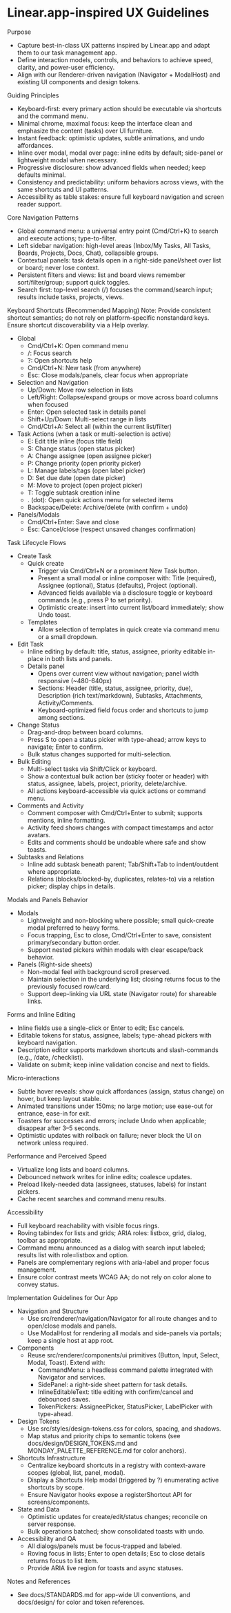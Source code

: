 # Linear.app-inspired UX Guidelines

Purpose

- Capture best-in-class UX patterns inspired by Linear.app and adapt them to our task management app.
- Define interaction models, controls, and behaviors to achieve speed, clarity, and power-user efficiency.
- Align with our Renderer-driven navigation (Navigator + ModalHost) and existing UI components and design tokens.

Guiding Principles

- Keyboard-first: every primary action should be executable via shortcuts and the command menu.
- Minimal chrome, maximal focus: keep the interface clean and emphasize the content (tasks) over UI furniture.
- Instant feedback: optimistic updates, subtle animations, and undo affordances.
- Inline over modal, modal over page: inline edits by default; side-panel or lightweight modal when necessary.
- Progressive disclosure: show advanced fields when needed; keep defaults minimal.
- Consistency and predictability: uniform behaviors across views, with the same shortcuts and UI patterns.
- Accessibility as table stakes: ensure full keyboard navigation and screen reader support.

Core Navigation Patterns

- Global command menu: a universal entry point (Cmd/Ctrl+K) to search and execute actions; type-to-filter.
- Left sidebar navigation: high-level areas (Inbox/My Tasks, All Tasks, Boards, Projects, Docs, Chat), collapsible groups.
- Contextual panels: task details open in a right-side panel/sheet over list or board; never lose context.
- Persistent filters and views: list and board views remember sort/filter/group; support quick toggles.
- Search first: top-level search (/) focuses the command/search input; results include tasks, projects, views.

Keyboard Shortcuts (Recommended Mapping)
Note: Provide consistent shortcut semantics; do not rely on platform-specific nonstandard keys. Ensure shortcut discoverability via a Help overlay.

- Global
  - Cmd/Ctrl+K: Open command menu
  - /: Focus search
  - ?: Open shortcuts help
  - Cmd/Ctrl+N: New task (from anywhere)
  - Esc: Close modals/panels, clear focus when appropriate
- Selection and Navigation
  - Up/Down: Move row selection in lists
  - Left/Right: Collapse/expand groups or move across board columns when focused
  - Enter: Open selected task in details panel
  - Shift+Up/Down: Multi-select range in lists
  - Cmd/Ctrl+A: Select all (within the current list/filter)
- Task Actions (when a task or multi-selection is active)
  - E: Edit title inline (focus title field)
  - S: Change status (open status picker)
  - A: Change assignee (open assignee picker)
  - P: Change priority (open priority picker)
  - L: Manage labels/tags (open label picker)
  - D: Set due date (open date picker)
  - M: Move to project (open project picker)
  - T: Toggle subtask creation inline
  - . (dot): Open quick actions menu for selected items
  - Backspace/Delete: Archive/delete (with confirm + undo)
- Panels/Modals
  - Cmd/Ctrl+Enter: Save and close
  - Esc: Cancel/close (respect unsaved changes confirmation)

Task Lifecycle Flows

- Create Task
  - Quick create
    - Trigger via Cmd/Ctrl+N or a prominent New Task button.
    - Present a small modal or inline composer with: Title (required), Assignee (optional), Status (defaults), Project (optional).
    - Advanced fields available via a disclosure toggle or keyboard commands (e.g., press P to set priority).
    - Optimistic create: insert into current list/board immediately; show Undo toast.
  - Templates
    - Allow selection of templates in quick create via command menu or a small dropdown.
- Edit Task
  - Inline editing by default: title, status, assignee, priority editable in-place in both lists and panels.
  - Details panel
    - Opens over current view without navigation; panel width responsive (~480-640px)
    - Sections: Header (title, status, assignee, priority, due), Description (rich text/markdown), Subtasks, Attachments, Activity/Comments.
    - Keyboard-optimized field focus order and shortcuts to jump among sections.
- Change Status
  - Drag-and-drop between board columns.
  - Press S to open a status picker with type-ahead; arrow keys to navigate; Enter to confirm.
  - Bulk status changes supported for multi-selection.
- Bulk Editing
  - Multi-select tasks via Shift/Click or keyboard.
  - Show a contextual bulk action bar (sticky footer or header) with status, assignee, labels, project, priority, delete/archive.
  - All actions keyboard-accessible via quick actions or command menu.
- Comments and Activity
  - Comment composer with Cmd/Ctrl+Enter to submit; supports mentions, inline formatting.
  - Activity feed shows changes with compact timestamps and actor avatars.
  - Edits and comments should be undoable where safe and show toasts.
- Subtasks and Relations
  - Inline add subtask beneath parent; Tab/Shift+Tab to indent/outdent where appropriate.
  - Relations (blocks/blocked-by, duplicates, relates-to) via a relation picker; display chips in details.

Modals and Panels Behavior

- Modals
  - Lightweight and non-blocking where possible; small quick-create modal preferred to heavy forms.
  - Focus trapping, Esc to close, Cmd/Ctrl+Enter to save, consistent primary/secondary button order.
  - Support nested pickers within modals with clear escape/back behavior.
- Panels (Right-side sheets)
  - Non-modal feel with background scroll preserved.
  - Maintain selection in the underlying list; closing returns focus to the previously focused row/card.
  - Support deep-linking via URL state (Navigator route) for shareable links.

Forms and Inline Editing

- Inline fields use a single-click or Enter to edit; Esc cancels.
- Editable tokens for status, assignee, labels; type-ahead pickers with keyboard navigation.
- Description editor supports markdown shortcuts and slash-commands (e.g., /date, /checklist).
- Validate on submit; keep inline validation concise and next to fields.

Micro-interactions

- Subtle hover reveals: show quick affordances (assign, status change) on hover, but keep layout stable.
- Animated transitions under 150ms; no large motion; use ease-out for entrance, ease-in for exit.
- Toasters for successes and errors; include Undo when applicable; disappear after 3–5 seconds.
- Optimistic updates with rollback on failure; never block the UI on network unless required.

Performance and Perceived Speed

- Virtualize long lists and board columns.
- Debounced network writes for inline edits; coalesce updates.
- Preload likely-needed data (assignees, statuses, labels) for instant pickers.
- Cache recent searches and command menu results.

Accessibility

- Full keyboard reachability with visible focus rings.
- Roving tabindex for lists and grids; ARIA roles: listbox, grid, dialog, toolbar as appropriate.
- Command menu announced as a dialog with search input labeled; results list with role=listbox and option.
- Panels are complementary regions with aria-label and proper focus management.
- Ensure color contrast meets WCAG AA; do not rely on color alone to convey status.

Implementation Guidelines for Our App

- Navigation and Structure
  - Use src/renderer/navigation/Navigator for all route changes and to open/close modals and panels.
  - Use ModalHost for rendering all modals and side-panels via portals; keep a single host at app root.
- Components
  - Reuse src/renderer/components/ui primitives (Button, Input, Select, Modal, Toast). Extend with:
    - CommandMenu: a headless command palette integrated with Navigator and services.
    - SidePanel: a right-side sheet pattern for task details.
    - InlineEditableText: title editing with confirm/cancel and debounced saves.
    - TokenPickers: AssigneePicker, StatusPicker, LabelPicker with type-ahead.
- Design Tokens
  - Use src/styles/design-tokens.css for colors, spacing, and shadows.
  - Map status and priority chips to semantic tokens (see docs/design/DESIGN_TOKENS.md and MONDAY_PALETTE_REFERENCE.md for color anchors).
- Shortcuts Infrastructure
  - Centralize keyboard shortcuts in a registry with context-aware scopes (global, list, panel, modal).
  - Display a Shortcuts Help modal (triggered by ?) enumerating active shortcuts by scope.
  - Ensure Navigator hooks expose a registerShortcut API for screens/components.
- State and Data
  - Optimistic updates for create/edit/status changes; reconcile on server response.
  - Bulk operations batched; show consolidated toasts with undo.
- Accessibility and QA
  - All dialogs/panels must be focus-trapped and labeled.
  - Roving focus in lists; Enter to open details; Esc to close details returns focus to list item.
  - Provide ARIA live region for toasts and async statuses.

Notes and References

- See docs/STANDARDS.md for app-wide UI conventions, and docs/design/ for color and token references.

